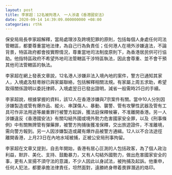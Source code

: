 ```yaml
---
layout: post
title: 李家超：12名被拘港人　一人涉違《香港國安法》
date: 2020-09-14 14:39:09.000000000 +08:00
categories: rthk
---
```


保安局局長李家超解釋，當局處理涉及跨境犯罪的原則，包括每個人身處任何司法管轄區，都要尊重當地法律，為自己行為負責任；任何港人在境外涉嫌違法，不論背景，特區政府都會按實際情況，尊重當地司法制度原則下，為香港居民供可行協助。他指特區政府不希望外地司法管轄區干涉特區執法，因此會尊重、並不會干預其他司法管轄區的執法。

李家超在網上發表文章說，12名港人涉嫌非法入境內地的案件，警方已通知其家人，入境處及駐粵辦已與家屬聯絡，包括解釋相關法規。有家屬上周五求助，希望取得關係證明以委託律師，入境處翌日已發出證明，減省一般需時25日的手續。

李家超說，根據掌握的資料，該12人在香港涉嫌與7宗案件有關。當中10人分別因涉嫌製造或管有爆炸品、縱火、串謀傷人、暴動、襲警、管有攻擊性武器及管有工具可作非法用途等嚴重罪行被警方起訴，獲法庭保釋候審，不准離開香港。另一人涉嫌違反《香港國安法》有關勾結外國或境外勢力危害國家安全罪，以及《刑事條例》中有關無牌管有彈藥罪，被警方拘捕後獲准保釋，交出旅遊證件，不准離境，需向警方報到。另一人因涉嫌製造或藏有爆炸品被警方通緝。12人以不合法途徑離開香港，上月23日在內地水域被捕，正被公安局刑事拘留。

李家超在文章又提到，自去年開始，香港有居心叵測的人包括政客，為了個人政治利益，默許、美化、支持、鼓勵暴力，又有人勾結外國勢力，做出危害國家安全的事，更有人宣揚不須守法的意識，不少人因此以身試法，被拘捕及起訴。他重申，任何人犯法，都要承擔法律責任，坦然面對，遠勝終身帶着畏罪潛逃的烙印。
